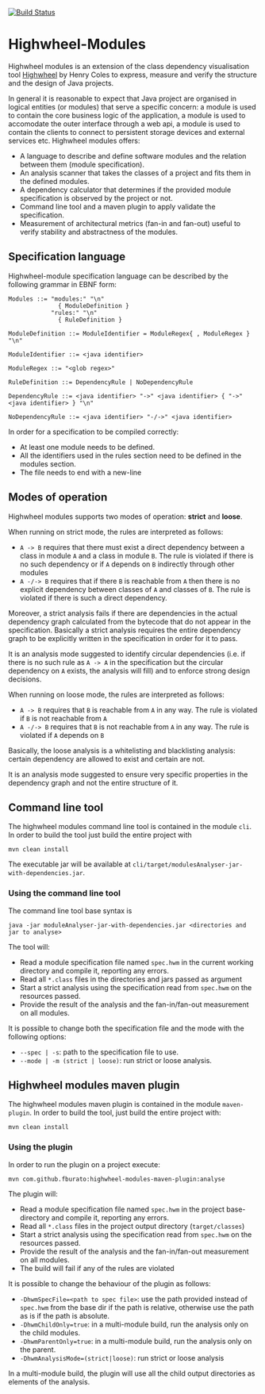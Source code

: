 [![Build Status](https://travis-ci.org/fburato/highwheel-modules.svg?branch=master)](https://travis-ci.org/fburato/highwheel-modules)
# Highwheel-Modules

Highwheel modules is an extension of the class dependency visualisation tool [Highwheel](https://github.com/hcoles/highwheel)
by Henry Coles to express, measure and verify the structure and the design of Java projects.

In general it is reasonable to expect that Java project are organised in logical entities (or modules) that serve a 
specific concern: a module is used to contain the core business logic of the application, a module is used to 
accomodate the outer interface through a web api, a module is used to contain the clients to connect to persistent 
storage devices and external services etc. Highwheel modules offers:

* A language to describe and define software modules and the relation between them (module specification).
* An analysis scanner that takes the classes of a project and fits them in the defined modules.
* A dependency calculator that determines if the provided module specification is observed by the project or not.
* Command line tool and a maven plugin to apply validate the specification.
* Measurement of architectural metrics (fan-in and fan-out) useful to verify stability and abstractness of the modules.

## Specification language

Highwheel-module specification language can be described by the following grammar in EBNF form:

```
Modules ::= "modules:" "\n"
              { ModuleDefinition }
            "rules:" "\n"
              { RuleDefinition } 

ModuleDefinition ::= ModuleIdentifier = ModuleRegex{ , ModuleRegex } "\n"

ModuleIdentifier ::= <java identifier>

ModuleRegex ::= "<glob regex>"

RuleDefinition ::= DependencyRule | NoDependencyRule

DependencyRule ::= <java identifier> "->" <java identifier> { "->" <java identifier> } "\n"

NoDependencyRule ::= <java identifier> "-/->" <java identifier>
```

In order for a specification to be compiled correctly:

* At least one module needs to be defined.
* All the identifiers used in the rules section need to be defined in the modules section.
* The file needs to end with a new-line

## Modes of operation

Highwheel modules supports two modes of operation: **strict** and **loose**.

When running on strict mode, the rules are interpreted as follows:

* `A -> B` requires that there must exist a direct dependency between a class in module `A` and a class 
in module `B`. The rule is violated if there is no such dependency or if `A` depends on `B` indirectly through other
modules
* `A -/-> B` requires that if there `B` is reachable from `A` then there is no explicit dependency between classes
of `A` and classes of `B`. The rule is violated if there is such a direct dependency.

Moreover, a strict analysis fails if there are dependencies in the actual dependency graph calculated from the bytecode
that do not appear in the specification. Basically a strict analysis requires the entire dependency graph to be
explicitly written in the specification in order for it to pass.

It is an analysis mode suggested to identify circular dependencies (i.e. if there is no such rule as `A -> A` in the
specification but the circular dependency on `A` exists, the analysis will fill) and to enforce strong design decisions.

When running on loose mode, the rules are interpreted as follows:
                           
* `A -> B` requires that `B` is reachable from `A` in any way. The rule is violated if `B` is not reachable from `A`
* `A -/-> B` requires that `B` is not reachable from `A` in any way. The rule is violated if `A` depends on `B`

Basically, the loose analysis is a whitelisting and blacklisting analysis: certain dependency are allowed to exist
and certain are not.

It is an analysis mode suggested to ensure very specific properties in the dependency graph and not the entire
structure of it.


## Command line tool

The highwheel modules command line tool is contained in the module `cli`. In order to
build the tool just build the entire project with 

```
mvn clean install
```

The executable jar will be available at `cli/target/modulesAnalyser-jar-with-dependencies.jar`.

### Using the command line tool

The command line tool base syntax is

```
java -jar moduleAnalyser-jar-with-dependencies.jar <directories and jar to analyse>
```

The tool will:

* Read a module specification file named `spec.hwm` in the current working directory and compile it, reporting any 
errors.
* Read all `*.class` files in the directories and jars passed as argument
* Start a strict analysis using the specification read from `spec.hwm` on the resources passed.
* Provide the result of the analysis and the fan-in/fan-out measurement on all modules.

It is possible to change both the specification file and the mode with the following options:

* `--spec | -s`: path to the specification file to use.
* `--mode | -m (strict | loose)`: run strict or loose analysis.

## Highwheel modules maven plugin

The highwheel modules maven plugin is contained in the module `maven-plugin`. In order to build the tool,
just build the entire project with:

```
mvn clean install
```

### Using the plugin

In order to run the plugin on a project execute:

```
mvn com.github.fburato:highwheel-modules-maven-plugin:analyse
```

The plugin will:

* Read a module specification file named `spec.hwm` in the project base-directory and compile it, reporting any 
errors.
* Read all `*.class` files in the project output directory (`target/classes`)
* Start a strict analysis using the specification read from `spec.hwm` on the resources passed.
* Provide the result of the analysis and the fan-in/fan-out measurement on all modules.
* The build will fail if any of the rules are violated

It is possible to change the behaviour of the plugin as follows:

* `-DhwmSpecFile=<path to spec file>`: use the path provided instead of `spec.hwm` from the base dir if the path is 
relative, otherwise use the path as is if the path is absolute.
* `-DhwmChildOnly=true`: in a multi-module build, run the analysis only on the child modules.
* `-DhwmParentOnly=true`: in a multi-module build, run the analysis only on the parent.
* `-DhwmAnalysisMode=(strict|loose)`: run strict or loose analysis

In a multi-module build, the plugin will use all the child output directories as elements of the analysis.